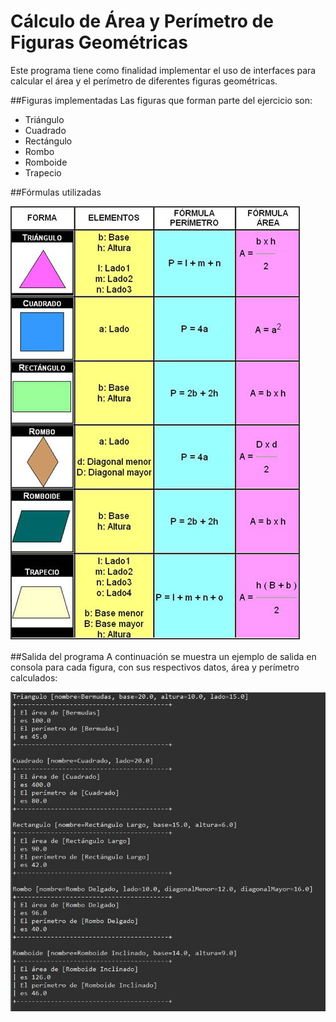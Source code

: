 # Cálculo de Área y Perímetro de Figuras Geométricas

Este programa tiene como finalidad implementar el uso de interfaces para calcular el área y el perímetro de diferentes figuras geométricas.

##Figuras implementadas
Las figuras que forman parte del ejercicio son:
- Triángulo
- Cuadrado
- Rectángulo
- Rombo
- Romboide
- Trapecio

##Fórmulas utilizadas

![Fórmulas de Figuras Geométricas](https://github.com/R1ymundo/ejercicioInterfaces/blob/main/imgs/figuras.jpg?raw=true)

##Salida del programa
A continuación se muestra un ejemplo de salida en consola para cada figura, con sus respectivos datos, área y perímetro calculados:

![Resultado en Consola](https://github.com/R1ymundo/ejercicioInterfaces/blob/main/imgs/resultadoConsola.jpg?raw=true)